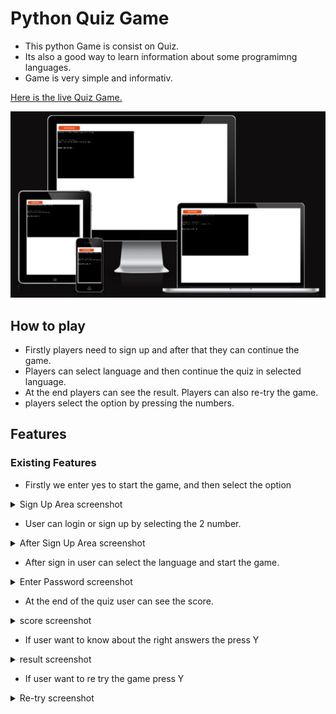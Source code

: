 # Python Quiz Game 

- This python Game is consist on Quiz. 
- Its also a good way to learn information about some programimng languages.
- Game is very simple and informativ.


[Here is the live Quiz Game.](https://python-quiz-game-3ac9886f5af6.herokuapp.com/)

![An image previewing all devices](/assets/main.jpeg)

 ## How to play
 
- Firstly players need to sign up and after that they can continue the game.
- Players can select language and then continue the quiz in selected language. 
- At the end players can see the result. Players can also re-try the game. 
- players select the option by pressing the numbers.  

## Features
### Existing Features

- Firstly we enter yes to start the game, and then select the option 
<details>
    <summary>Sign Up Area screenshot</summary>
    <img src="assets/welcome.jpeg" alt="Sign up area">
</details>

- User can login or sign up by selecting the 2 number.

<details>
    <summary>After Sign Up Area screenshot</summary>
    <img src="assets/signin.jpeg" alt="After Sign up area">
</details>

- After sign in user can select the language and start the game.

<details>
    <summary>Enter Password screenshot</summary>
    <img src="assets/select type.jpeg" alt="Enter Password">
</details>

- At the end of the quiz user can see the score.

<details>
    <summary>score screenshot</summary>
    <img src="assets/result.jpeg" alt="score">
</details>

- If user want to know about the right answers the press Y

<details>
    <summary>result screenshot</summary>
    <img src="assets/answers.jpeg" alt="result">
</details>

- If user want to re try the game press Y

<details>
    <summary>Re-try screenshot</summary>
    <img src="assets/retry.jpeg" alt="re-try">
</details>